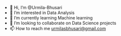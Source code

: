 - 👋 Hi, I’m @Urmila-Bhusari
- 👀 I’m interested in Data Analysis
- 🌱 I’m currently learning Machine learning
- 💞️ I’m looking to collaborate on Data Science projects
- 📫 How to reach me urmilasbhusari@gmail.com

<!---
Urmila-Bhusari/Urmila-Bhusari is a ✨ special ✨ repository because its `README.md` (this file) appears on your GitHub profile.
You can click the Preview link to take a look at your changes.
--->
